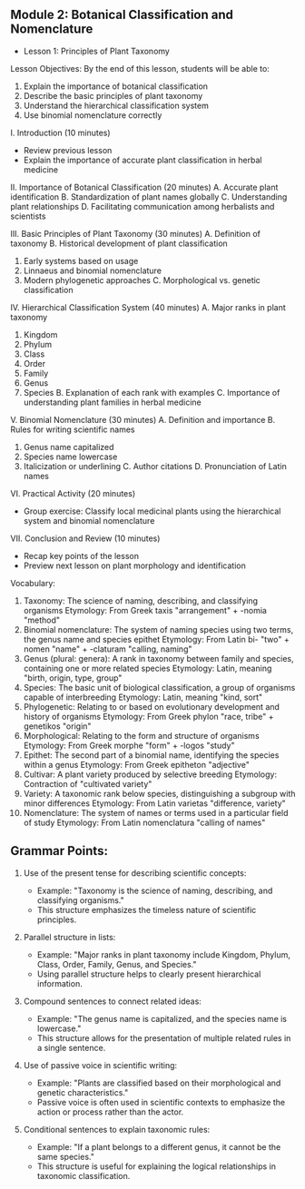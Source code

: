## Module 2: Botanical Classification and Nomenclature

- Lesson 1: Principles of Plant Taxonomy

Lesson Objectives:
By the end of this lesson, students will be able to:
1. Explain the importance of botanical classification
2. Describe the basic principles of plant taxonomy
3. Understand the hierarchical classification system
4. Use binomial nomenclature correctly

I. Introduction (10 minutes)
- Review previous lesson
- Explain the importance of accurate plant classification in herbal medicine

II. Importance of Botanical Classification (20 minutes)
A. Accurate plant identification
B. Standardization of plant names globally
C. Understanding plant relationships
D. Facilitating communication among herbalists and scientists

III. Basic Principles of Plant Taxonomy (30 minutes)
A. Definition of taxonomy
B. Historical development of plant classification
   1. Early systems based on usage
   2. Linnaeus and binomial nomenclature
   3. Modern phylogenetic approaches
C. Morphological vs. genetic classification

IV. Hierarchical Classification System (40 minutes)
A. Major ranks in plant taxonomy
   1. Kingdom
   2. Phylum
   3. Class
   4. Order
   5. Family
   6. Genus
   7. Species
B. Explanation of each rank with examples
C. Importance of understanding plant families in herbal medicine

V. Binomial Nomenclature (30 minutes)
A. Definition and importance
B. Rules for writing scientific names
   1. Genus name capitalized
   2. Species name lowercase
   3. Italicization or underlining
C. Author citations
D. Pronunciation of Latin names

VI. Practical Activity (20 minutes)
- Group exercise: Classify local medicinal plants using the hierarchical system and binomial nomenclature

VII. Conclusion and Review (10 minutes)
- Recap key points of the lesson
- Preview next lesson on plant morphology and identification

Vocabulary:
1. Taxonomy: The science of naming, describing, and classifying organisms
   Etymology: From Greek taxis "arrangement" + -nomia "method"
2. Binomial nomenclature: The system of naming species using two terms, the genus name and species epithet
   Etymology: From Latin bi- "two" + nomen "name" + -claturam "calling, naming"
3. Genus (plural: genera): A rank in taxonomy between family and species, containing one or more related species
   Etymology: Latin, meaning "birth, origin, type, group"
4. Species: The basic unit of biological classification, a group of organisms capable of interbreeding
   Etymology: Latin, meaning "kind, sort"
5. Phylogenetic: Relating to or based on evolutionary development and history of organisms
   Etymology: From Greek phylon "race, tribe" + genetikos "origin"
6. Morphological: Relating to the form and structure of organisms
   Etymology: From Greek morphe "form" + -logos "study"
7. Epithet: The second part of a binomial name, identifying the species within a genus
   Etymology: From Greek epitheton "adjective"
8. Cultivar: A plant variety produced by selective breeding
   Etymology: Contraction of "cultivated variety"
9. Variety: A taxonomic rank below species, distinguishing a subgroup with minor differences
   Etymology: From Latin varietas "difference, variety"
10. Nomenclature: The system of names or terms used in a particular field of study
    Etymology: From Latin nomenclatura "calling of names"

## Grammar Points:

1. Use of the present tense for describing scientific concepts:
   - Example: "Taxonomy is the science of naming, describing, and classifying organisms."
   - This structure emphasizes the timeless nature of scientific principles.

2. Parallel structure in lists:
   - Example: "Major ranks in plant taxonomy include Kingdom, Phylum, Class, Order, Family, Genus, and Species."
   - Using parallel structure helps to clearly present hierarchical information.

3. Compound sentences to connect related ideas:
   - Example: "The genus name is capitalized, and the species name is lowercase."
   - This structure allows for the presentation of multiple related rules in a single sentence.

4. Use of passive voice in scientific writing:
   - Example: "Plants are classified based on their morphological and genetic characteristics."
   - Passive voice is often used in scientific contexts to emphasize the action or process rather than the actor.

5. Conditional sentences to explain taxonomic rules:
   - Example: "If a plant belongs to a different genus, it cannot be the same species."
   - This structure is useful for explaining the logical relationships in taxonomic classification.